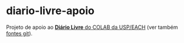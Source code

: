 # diario-livre-apoio

Projeto de apoio ao [**Diário Livre** do COLAB da USP/EACH](http://devcolab.each.usp.br/do) (ver também [fontes git](https://github.com/rafaeusantana/docsolr)).
